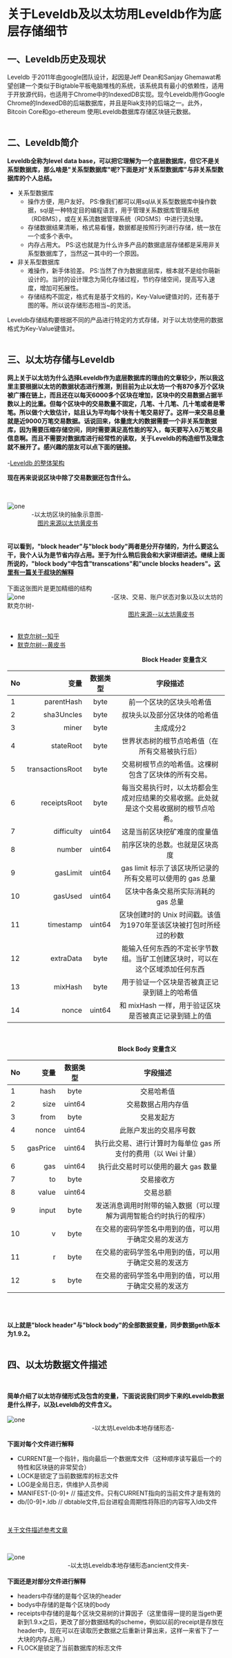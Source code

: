 # 关于Leveldb及以太坊用Leveldb作为底层存储细节
 

## 一、Leveldb历史及现状
  Leveldb 于2011年由google团队设计，起因是Jeff Dean和Sanjay Ghemawat希望创建一个类似于Bigtable平板电脑堆栈的系统，该系统具有最小的依赖性，适用于开放源代码，也适用于Chrome中的IndexedDB实现。现今Leveldb用作Google Chrome的IndexedDB的后端数据库，并且是Riak支持的后端之一。此外，Bitcoin Core和go-ethereum 使用Leveldb数据库存储区块链元数据。
<br><br>
## 二、Leveldb简介
**Leveldb全称为level data base，可以把它理解为一个底层数据库，但它不是关系型数据库，那么啥是"关系型数据库"呢?下面是对"关系型数据库"与非关系型数据库的个人总结。**
- 关系型数据库
  - 操作方便，用户友好。 PS:像我们都可以用sql从关系型数据库中操作数据，sql是一种特定目的编程语言，用于管理关系数据库管理系统（RDBMS），或在关系流数据管理系统（RDSMS）中进行流处理。
  - 存储数据结果清晰，格式易看懂，数据都是按照行列进行存储，统一放在一个或多个表中。
  - 内存占用大。 PS:这也就是为什么许多产品的数据底层存储都是采用非关系型数据库了，当然这一其中的一个原因。
- 非关系型数据库
  - 难操作，新手体验差。 PS:当然了作为数据底层库，根本就不是给你萌新设计的。当时的设计理念为简化存储过程，节约存储空间，提高写入速度，增加可拓展性。
  - 存储结构不固定，格式有是基于文档的，Key-Value键值对的，还有基于图的等。所以说存储形态相当~的灵活。

Leveldb存储结构要根据不同的产品进行特定的方式存储，对于以太坊使用的数据格式为Key-Value键值对。
<br><br>
## 三、以太坊存储与Leveldb

**网上关于以太坊为什么选择Leveldb作为底层数据库的理由的文章较少，所以我这里主要根据以太坊的数据状态进行推测，到目前为止以太坊一个有870多万个区块被广播在链上，而且还在以每天6000多个区块在增加，区块中的交易数据占据半数以上的比重。但每个区块中的交易数量不固定，几笔、十几笔、几十笔或者是零笔。所以做个大致估计，姑且认为平均每个块有十笔交易好了。这样一来交易总量就是近9000万笔交易数据。话说回来，体量庞大的数据需要一个非关系型数据库，因为需要压缩存储空间，同时需要满足高性能的写入，每天要写入6万笔交易信息啊。而且不需要对数据库进行经常性的读取，关于Leveldb的构造细节及理念就不展开了。感兴趣的朋友可以点下面的链接。**
<br><br>
-[Leveldb 的整体架构](https://mp.weixin.qq.com/s?__biz=MzI0MzQyMTYzOQ==&mid=2247484871&idx=1&sn=66366c97ba368cd7732855079863b9f9&chksm=e96c1d6fde1b94792f067bbd3b0c809742d2408fbf2d2f9bac3c21ee388ade1cd1000150deaf&mpshare=1&scene=1&srcid=0111cATS2EiuC750q0iPavUl&sharer_sharetime=1570678693721&sharer_shareid=d3390afaafb8cedb69afd614eff7f764&key=540c8d6698c698e010f9d95edc120c7087e6930ad5e2c541ede6a23227c9064a1847e4a20770605431f3a43a4c658efb5b6c6e5fe9d5e8d051105b544b3764320abd962f2f1c4c7f4bbdcf45d9126ccd&ascene=1&uin=MTAzNDAxNjIwMw%3D%3D&devicetype=Windows+10&version=62060833&lang=zh_CN&pass_ticket=Tfl7M18Ixl8j6OagKw1MJScYtK4wSM%2BcVh2D5zrB86EwCPqkhkg8aGvOp4bMLNkC)
<br>

**现在再来说说区块中除了交易数据还包含什么。**
<br><br><br>

![one](leveldb_eth.png)
<br>  &emsp;&emsp;&emsp;&emsp;-以太坊区块的抽象示意图-<br>
&emsp;&emsp;&emsp;&emsp;&emsp;[图片来源以太坊黄皮书](https://www.lucassaldanha.com/ethereum-yellow-paper-walkthrough-2/)
<br><br><br>
**可以看到，"block header"与"block body"两者是分开存储的，为什么要这么干，我个人认为是节省内存占用。至于为什么稍后我会和大家详细讲述。继续上面所说的，"block body"中包含"transcations"和"uncle blocks headers"。[这里有一篇关于叔块的解释](https://github.com/ethereum/wiki/wiki/Design-Rationale#uncle-incentivization )**<br>
<br>
下面这张图片是更加精细的结构
<br>
![one](ldb_eth_final.png)
&emsp;&emsp;&emsp;&emsp;&emsp;&emsp;&emsp;&emsp;&emsp;&emsp;&emsp;&emsp;&emsp;&emsp;-区块、交易、账户状态对象以及以太坊的默克尔树-<br>
&emsp;&emsp;&emsp;&emsp;&emsp;&emsp;&emsp;&emsp;&emsp;&emsp;&emsp;&emsp;&emsp;&emsp;&emsp;&emsp;&emsp;&emsp;&emsp;&emsp;[图片来源--以太坊黄皮书](https://www.lucassaldanha.com/ethereum-yellow-paper-walkthrough-2/)<br><br>
- [默克尔树--知乎](https://zhuanlan.zhihu.com/p/39271872 )<br>
- [默克尔树--黄皮书](https://www.lucassaldanha.com/ethereum-yellow-paper-walkthrough-2/ )

&emsp;&emsp;&emsp;&emsp;&emsp;&emsp;&emsp;&emsp;&emsp;&emsp;&emsp;&emsp;&emsp;&emsp;&emsp;&emsp;&emsp;&emsp;&emsp;&emsp;&emsp;&emsp; **Block Header 变量含义**<br>

|**No** |**变量** |**数据类型** |**字段描述** |
| --------   | -----:   | :----: | :----: |
|1 |parentHash |byte |前一个区块的区块头哈希值 |
|2 |sha3Uncles |byte |叔块头以及部分区块体的哈希值 |
|3 |miner |byte |主成成分2 |
|4 |stateRoot |byte |世界状态树的根节点哈希值（在所有交易被执行后） |
|5 |transactionsRoot |byte |交易树根节点的哈希值。这棵树包含了区块体的所有交易。 |
|6 |receiptsRoot |byte |每当交易执行时，以太坊都会生成对应结果的交易收据。此处就是这个交易收据树的根节点哈希。 |
|7 |difficulty |uint64 |这是当前区块挖矿难度的度量值 |
|8 |number |uint64 |前序区块的总数。也就是区块高度 |
|9 |gasLimit |uint64 |gas limit 标示了该区块所记录的所有交易可以使用的 gas 总量 |
|10 |gasUsed |uint64 |区块中各条交易所实际消耗的 gas 总量 |
|11 |timestamp |uint64 |区块创建时的 Unix 时间戳。该值为1970年至该区块被打包时所经过的秒数 |
|12 |extraData |byte |能输入任何东西的不定长字节数组。当矿工创建区块时，可以在这个区域添加任何东西 |
|13 |mixHash |byte |用于验证一个区块是否被真正记录到链上的哈希值 |
|14 |nonce |uint64 |和 mixHash 一样，用于验证区块是否被真正记录到链上的值 |

<br><br>
&emsp;&emsp;&emsp;&emsp;&emsp;&emsp;&emsp;&emsp;&emsp;&emsp;&emsp;&emsp;&emsp;&emsp;&emsp;&emsp;&emsp;&emsp; **Block Body 变量含义**<br>

|**No** |**变量** |**数据类型** |**字段描述** |
| --------   | -----:   | :----: | :----: |
|1 |hash |byte |交易哈希值 |
|2 |size |uint64 |交易数据占用内存值 |
|3 |from |byte |交易发起方 |
|4 |nonce |uint64 |此账户发出的交易序号数 |
|5 |gasPrice |uint64 |执行此交易、进行计算时为每单位 gas 所支付的费用（以 Wei 计量） |
|6 |gas |uint64 |执行此交易时可以使用的最大 gas 数量 |
|7 |to |byte |交易接收方 |
|8 |value |uint64 |交易总额 |
|9 |input |byte |发送消息调用时附带的输入数据（可以理解为调用智能合约时执行的程序） |
|10 |v |byte |在交易的密码学签名中用到的值，可以用于确定交易的发送方 |
|11 |r |byte |在交易的密码学签名中用到的值，可以用于确定交易的发送方 |
|12 |s |byte |在交易的密码学签名中用到的值，可以用于确定交易的发送方 |

<br><br>

**以上就是"block header"与"block body"的全部数据变量，同步数据geth版本为1.9.2。**<br><br>

## 四、以太坊数据文件描述
<br>

**简单介绍了以太坊存储形式及包含的变量，下面说说我们同步下来的Leveldb数据是什么样子，以及Leveldb的文件含义。**<br><br>
![one](level_4.png)
<br>&emsp;&emsp;&emsp;&emsp;&emsp;&emsp;&emsp;&emsp;&emsp;&emsp;&emsp;&emsp;&emsp;&emsp;-以太坊Leveldb本地存储形态-
<br><br>
**下面对每个文件进行解释**
<br>
- CURRENT是一个指针，指向最后一个数据库文件（这种顺序读写最后一个的特性和区块链的非常契合）
- LOCK是锁定了当前数据库的标志文件
- LOG是全局日志，供维护人员参阅
- MANIFEST-[0-9]+ // 描述文件。只有CURRENT指向的当前文件才是有效的
- db/[0-9]+.ldb // dbtable文件,后台进程会周期性将陈旧的内容写入ldb文件
<br>

[关于文件描述参考文章](https://uzshare.com/view/2025)

<br>

![one](level_3.png)
<br>&emsp;&emsp;&emsp;&emsp;&emsp;&emsp;&emsp;&emsp;&emsp;&emsp;-以太坊Leveldb本地存储形态ancient文件夹-
<br><br>
**下面还是对部分文件进行解释**
<br>
- headers中存储的是每个区块的header
- bodys中存储的是每个区块的body
- receipts中存储的是每个区块交易树的计算因子（这里值得一提的是当geth更新到1.9.x之后，更改了部分数据结构的scheme，例如以前的receipt是存放在header中，现在可以在读取历史数据之后重新计算出来，这样一来省下了一大块的内存占用。）
- FLOCK是锁定了当前数据库的标志文件

<br>

